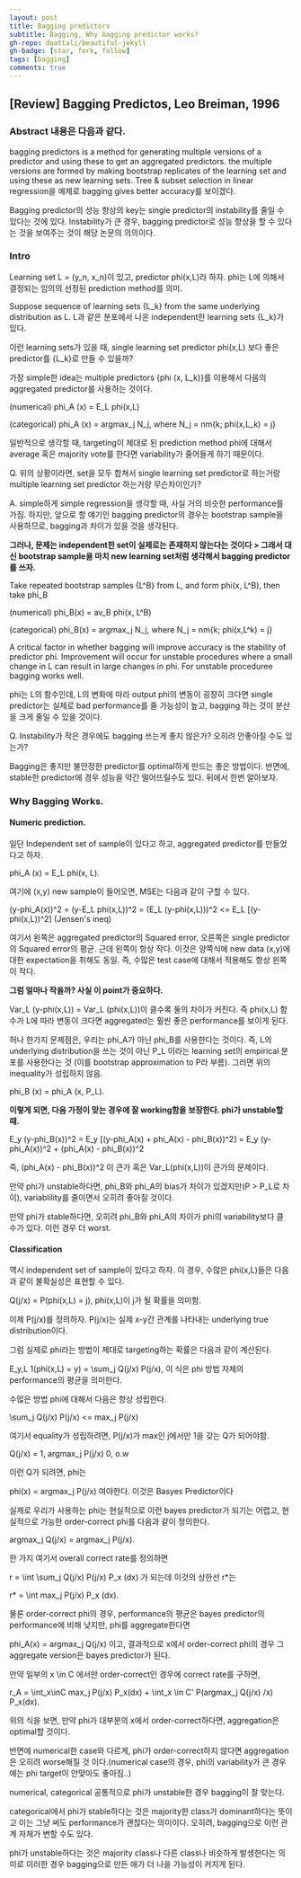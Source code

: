 ```yaml
---
layout: post
title: Bagging predictors
subtitle: Bagging, Why bagging predictor works?
gh-repo: daattali/beautiful-jekyll
gh-badge: [star, fork, follow]
tags: [bagging]
comments: true
---
```


## [Review] Bagging Predictos, Leo Breiman, 1996


### Abstract 내용은 다음과 같다.

bagging predictors is a method for generating multiple versions of a predictor and using these to get an aggregated predictors.
the multiple versions are formed by making bootstrap replicates of the learning set and using these as new learning sets.
Tree & subset selection in linear regression을 예제로 bagging gives better accuracy를 보이겠다.

Bagging predictor의 성능 향상의 key는 single predictor의 instability를 줄일 수 있다는 것에 있다.
Instability가 큰 경우, bagging predictor로 성능 향상을 할 수 있다는 것을 보여주는 것이 해당 논문의 의의이다.


### Intro

Learning set L = (y_n, x_n)이 있고, predictor phi(x,L)라 하자. phi는 L에 의해서 결정되는 임의의 선정된 prediction method를 의미.

Suppose sequence of learning sets {L_k} from the same underlying distribution as L. L과 같은 분포에서 나온 independent한 learning sets {L_k}가 있다. 

이런 learning sets가 있을 때, single learning set predictor phi(x,L) 보다 좋은 predictor를 {L_k}로 만들 수 있을까?

가장 simple한 idea는 multiple predictors {phi (x, L_k)}를 이용해서 다음의 aggregated predictor를 사용하는 것이다.

(numerical) phi_A (x) = E_L phi(x,L)

(categorical) phi_A (x) = argmax_j N_j, where N_j = nm{k; phi(x,L_k) = j}

일반적으로 생각할 때, targeting이 제대로 된 prediction method phi에 대해서 average 혹은 majority vote를 한다면 variability가 줄어들게 하기 때문이다.

Q. 위의 상황이라면, set을 모두 합쳐서 single learning set predictor로 하는거랑 multiple learning set predictor 하는거랑 무슨차이인가?

A. simple하게 simple regression을 생각할 때, 사실 거의 비슷한 performance를 가짐. 하지만, 앞으로 할 얘기인 bagging predictor의 경우는 bootstrap sample을 사용하므로, bagging과 차이가 있을 것을 생각된다. 

**그러나, 문제는 independent한 set이 실제로는 존재하지 않는다는 것이다 > 그래서 대신 bootstrap sample을 마치 new learning set처럼 생각해서 bagging predictor를 쓰자.**

Take repeated bootstrap samples {L^B} from L, and form phi(x, L^B), then take phi_B

(numerical) phi_B(x) = av_B phi(x, L^B)

(categorical) phi_B(x) = argmax_j N_j, where N_j = nm{k; phi(x,L^k) = j}

A critical factor in whether bagging will improve accuracy is the stability of predictor phi. Improvement will occur for unstable procedures where a small change in L can result in large changes in phi. For unstable proceduree bagging works well.

phi는 L의 함수인데, L의 변화에 따라 output phi의 변동이 굉장히 크다면 single predictor는 실제로 bad performance를 줄 가능성이 높고, bagging 하는 것이 분산을 크게 줄일 수 있을 것이다.

Q. Instability가 작은 경우에도 bagging 쓰는게 좋지 않은가? 오히려 안좋아질 수도 있는가?

Bagging은 좋지만 불안정한 predictor를 optimal하게 만드는 좋은 방법이다. 반면에, stable한 predictor에 경우 성능을 약간 떨어뜨릴수도 있다. 뒤에서 한번 알아보자.

### Why Bagging Works.

#### Numeric prediction.

일단 Independent set of sample이 있다고 하고, aggregated predictor를 만들었다고 하자.

phi_A (x)  = E_L phi(x, L).

여기에 (x,y) new sample이 들어오면, MSE는 다음과 같이 구할 수 있다.

(y-phi_A(x))^2 = (y-E_L phi(x,L))^2 = (E_L (y-phi(x,L)))^2 <= E_L [(y-phi(x,L))^2] (Jensen's ineq)

여기서 왼쪽은 aggregated predictor의 Squared error, 오른쪽은 single predictor의 Squared error의 평균. 근데 왼쪽이 항상 작다.
이것은 양쪽식에 new data (x,y)에 대한 expectation을 취해도 동일. 즉, 수많은 test case에 대해서 적용해도 항상 왼쪽이 작다.

**그럼 얼마나 작을까? 사실 이 point가 중요하다.**

Var_L (y-phi(x,L)) = Var_L (phi(x,L))이 클수록 둘의 차이가 커진다. 즉 phi(x,L) 함수가 L에 따라 변동이 크다면 aggregated는 훨씬 좋은 performance를 보이게 된다.  

허나 한가지 문제점은, 우리는 phi_A가 아닌 phi_B를 사용한다는 것이다. 즉, L의 underlying distribution을 쓰는 것이 아닌 P_L 이라는 learning set의 empirical 분포를 사용한다는 것 (이를 bootstrap approximation to P라 부름). 그러면 위의 inequality가 성립하지 않음.

phi_B (x) = phi_A (x, P_L).

**이렇게 되면, 다음 가정이 맞는 경우에 잘 working함을 보장한다. phi가 unstable할 때.**

E_y (y-phi_B(x))^2 = E_y [(y-phi_A(x) + phi_A(x) - phi_B(x))^2] =  E_y (y-phi_A(x))^2 + (phi_A(x) - phi_B(x))^2

즉, (phi_A(x) - phi_B(x))^2 이 큰가 혹은 Var_L(phi(x,L))이 큰가의 문제이다.   

만약 phi가 unstable하다면, phi_B와 phi_A의 bias가 차이가 있겠지만(P > P_L로 차이), variablility를 줄이면서 오히려 좋아질 것이다.

만약 phi가 stable하다면, 오히려 phi_B와 phi_A의 차이가 phi의 variability보다 클 수가 있다. 이런 경우 더 worst.



#### Classification

역시 independent set of sample이 있다고 하자. 이 경우, 수많은 phi(x,L)들은 다음과 같이 불확실성은 표현할 수 있다.

Q(j/x) = P(phi(x,L) = j), phi(x,L)이 j가 될 확률을 의미함.

이제 P(j/x)를 정의하자. P(j/x)는 실제 x-y간 관계를 나타내는 underlying true distribution이다.

그럼 실제로 phi라는 방법이 제대로 targeting하는 확률은 다음과 같이 계산된다.

E_y,L 1(phi(x,L) = y) = \sum_j Q(j/x) P(j/x), 이 식은 phi 방법 자체의 performance의 평균을 의미한다.


수많은 방법 phi에 대해서 다음은 항상 성립한다.

\sum_j Q(j/x) P(j/x) <= max_j P(j/x)

여기서 equality가 성립하려면, P(j/x)가 max인 j에서만 1을 갖는 Q가 되어야함. 

Q(j/x) = 1, argmax_j P(j/x)
         0, o.w

이런 Q가 되려면, phi는 

phi(x) = argmax_j P(j/x) 여야한다. 이것은 Basyes Predictor이다

실제로 우리가 사용하는 phi는 현실적으로 이런 bayes predictor가 되기는 어렵고, 현실적으로 가능한 order-correct phi를 다음과 같이 정의한다.

argmax_j Q(j/x) = argmax_j P(j/x).

한 가지 여기서 overall correct rate를 정의하면

r = \int  \sum_j Q(j/x) P(j/x) P_x (dx) 가 되는데 이것의 상한선 r*는

r* = \int max_j P(j/x) P_x (dx).

물론 order-correct phi의 경우, performance의 평균은 bayes predictor의 performance에 비해 낮지만, phi를 aggregate한다면

phi_A(x) = argmax_j Q(j/x) 이고, 결과적으로 x에서 order-correct phi의 경우 그 aggregate version은 bayes predictor가 된다.

만약 일부의 x \in C 에서만 order-correct인 경우에 correct rate를 구하면, 

r_A = \int_x\inC max_j P(j/x) P_x(dx) + \int_x \in C' P(argmax_j Q(j/x) /x) P_x(dx).

위의 식을 보면, 만약 phi가 대부분의 x에서 order-correct하다면, aggregation은 optimal할 것이다.

반면에 numerical한 case와 다르게, phi가 order-correct하지 않다면 aggregation은 오히려 worse해질 것 이다.(numerical case의 경우, phi의 variability가 큰 경우에는 phi target이 안맞아도 좋아짐..)

numerical, categorical 공통적으로 phi가 unstable한 경우 bagging이 잘 맞는다. 

categorical에서 phi가 stable하다는 것은 majority한 class가 dominant하다는 뜻이고 이는 그냥 써도 performance가 괜찮다는 의미이다. 오히려, bagging으로 이런 관계 자체가 변할 수도 있다.

phi가 unstable하다는 것은 majority class나 다른 class나 비슷하게 발생한다는 의미로 이러한 경우 bagging으로 만든 애가 더 나을 가능성이 커지게 된다. 

